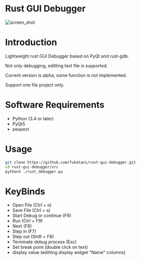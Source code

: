 Rust GUI Debugger
==============================

![screen_shot](https://github.com/fukatani/rust-gui-debugger/blob/master/doc/debug.png)

Introduction
==============================
Lightweight rust GUI Debugger based on PyQt and rust-gdb.

Not only debugging, editting text file is supported.

Current version is alpha, some function is not implemented. 

Support one file project only.

Software Requirements
==============================
* Python (3.4 or later)
* PyQt5
* pexpect

Usage
==============================

```bash
git clone https://github.com/fukatani/rust-gui-debugger.git
cd rust-gui-debugger/src
python3 ./rust_debugger.py
```

KeyBinds
==============================
- Open File (Ctrl + o)
- Save File (Ctrl + s)
- Start Debug or continue (F9)
- Run (Ctrl + F9)
- Next (F8)
- Step in (F7)
- Step out (Shift + F8)
- Terminate debug process (Esc)
- Set break point (double click on text)
- display value (editting display widget "Name" columns)
